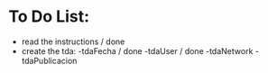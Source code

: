 # To Do List:
- read the instructions / done
- create the tda:
  -tdaFecha / done
  -tdaUser / done
  -tdaNetwork
  -tdaPublicacion
